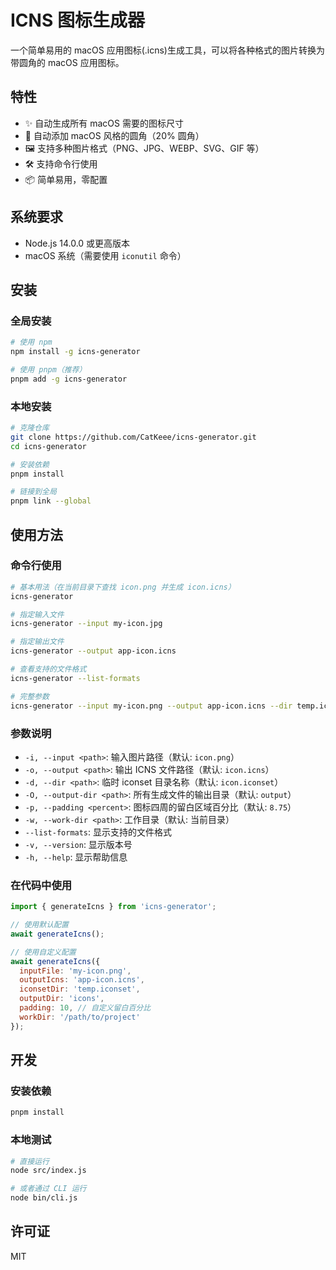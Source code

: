 # ICNS 图标生成器

一个简单易用的 macOS 应用图标(.icns)生成工具，可以将各种格式的图片转换为带圆角的 macOS 应用图标。

## 特性

- ✨ 自动生成所有 macOS 需要的图标尺寸
- 🎨 自动添加 macOS 风格的圆角（20% 圆角）
- 🖼️ 支持多种图片格式（PNG、JPG、WEBP、SVG、GIF 等）
- 🛠️ 支持命令行使用
- 📦 简单易用，零配置

## 系统要求

- Node.js 14.0.0 或更高版本
- macOS 系统（需要使用 `iconutil` 命令）

## 安装

### 全局安装

```bash
# 使用 npm
npm install -g icns-generator

# 使用 pnpm（推荐）
pnpm add -g icns-generator
```

### 本地安装

```bash
# 克隆仓库
git clone https://github.com/CatKeee/icns-generator.git
cd icns-generator

# 安装依赖
pnpm install

# 链接到全局
pnpm link --global
```

## 使用方法

### 命令行使用

```bash
# 基本用法（在当前目录下查找 icon.png 并生成 icon.icns）
icns-generator

# 指定输入文件
icns-generator --input my-icon.jpg

# 指定输出文件
icns-generator --output app-icon.icns

# 查看支持的文件格式
icns-generator --list-formats

# 完整参数
icns-generator --input my-icon.png --output app-icon.icns --dir temp.iconset --output-dir icons --padding 10 --work-dir /path/to/project
```

### 参数说明

- `-i, --input <path>`: 输入图片路径（默认: `icon.png`）
- `-o, --output <path>`: 输出 ICNS 文件路径（默认: `icon.icns`）
- `-d, --dir <path>`: 临时 iconset 目录名称（默认: `icon.iconset`）
- `-O, --output-dir <path>`: 所有生成文件的输出目录（默认: `output`）
- `-p, --padding <percent>`: 图标四周的留白区域百分比（默认: `8.75`）
- `-w, --work-dir <path>`: 工作目录（默认: 当前目录）
- `--list-formats`: 显示支持的文件格式
- `-v, --version`: 显示版本号
- `-h, --help`: 显示帮助信息

### 在代码中使用

```javascript
import { generateIcns } from 'icns-generator';

// 使用默认配置
await generateIcns();

// 使用自定义配置
await generateIcns({
  inputFile: 'my-icon.png',
  outputIcns: 'app-icon.icns',
  iconsetDir: 'temp.iconset',
  outputDir: 'icons',
  padding: 10, // 自定义留白百分比
  workDir: '/path/to/project'
});
```

## 开发

### 安装依赖

```bash
pnpm install
```

### 本地测试

```bash
# 直接运行
node src/index.js

# 或者通过 CLI 运行
node bin/cli.js
```

## 许可证

MIT
